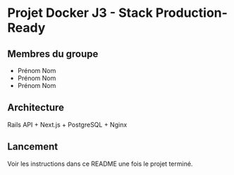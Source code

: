 # Projet Docker J3 - Stack Production-Ready
## Membres du groupe
- Prénom Nom
- Prénom Nom
- Prénom Nom
## Architecture
Rails API + Next.js + PostgreSQL + Nginx
## Lancement
Voir les instructions dans ce README une fois le projet terminé.